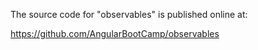 The source code for "observables" is published online at:

https://github.com/AngularBootCamp/observables

